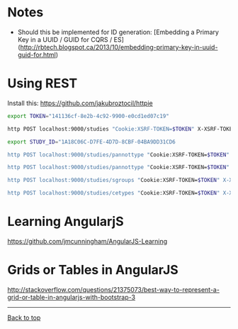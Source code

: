 # Notes

- Should this be implemented for ID generation: [Embedding a Primary Key in a UUID / GUID for CQRS / ES]
  (http://rbtech.blogspot.ca/2013/10/embedding-primary-key-in-uuid-guid-for.html)

# Using REST

Install this: https://github.com/jakubroztocil/httpie

```bash
export TOKEN="141136cf-8e2b-4c92-9900-e0cd1ed07c19"

http POST localhost:9000/studies "Cookie:XSRF-TOKEN=$TOKEN" X-XSRF-TOKEN:$TOKEN name=ST1 description="Lorem ipsum dolor sit amet, consectetur adipisicing elit, sed do eiusmod tempor incididunt ut labore et dolore magna aliqua. Ut enim ad minim veniam"

export STUDY_ID="1A18C06C-D7FE-4D7D-8CBF-04BA9DD31CD6

http POST localhost:9000/studies/pannottype "Cookie:XSRF-TOKEN=$TOKEN" X-XSRF-TOKEN:$TOKEN studyId=$STUDY_ID name=PAT1 description="Lorem ipsum dolor sit amet, consectetur adipisicing elit, sed do eiusmod tempor incididunt ut labore et dolore magna aliqua. Ut enim ad minim veniam" valueType=Select maxValueCount:=1 options:='["abc", "def"]' required:=false

http POST localhost:9000/studies/pannottype "Cookie:XSRF-TOKEN=$TOKEN" X-XSRF-TOKEN:$TOKEN studyId=$STUDY_ID name=PAT5 description="Lorem ipsum dolor sit amet" valueType=Number maxValueCount:=0 options:='[]' required:=true

http POST localhost:9000/studies/sgroups "Cookie:XSRF-TOKEN=$TOKEN" X-XSRF-TOKEN:$TOKEN studyId=$STUDY_ID name=SG5 description="Lorem ipsum dolor sit amet" units="mL" anatomicalSourceType=Blood preservationType="Frozen Specimen" preservationTemperatureType="-80 C" specimenType="Buffy coat"

http POST localhost:9000/studies/cetypes "Cookie:XSRF-TOKEN=$TOKEN" X-XSRF-TOKEN:$TOKEN studyId=$STUDY_ID name=CET3 description="Lorem ipsum dolor sit amet, consectetur adipisicing elit, sed do eiusmod tempor incididunt ut labore et dolore magna aliqua. Ut enim ad minim veniam" recurring:=true specimenGroupData:='[{"specimenGroupId":"__ID_HERE__", "name":"__NAME_HERE__", "maxCount":1, "amount":1.0, "units":"__UNITS_HERE__"}]' annotationTypeData:='[]'

```

# Learning AngularjS #

https://github.com/jmcunningham/AngularJS-Learning

# Grids or Tables in AngularJS

http://stackoverflow.com/questions/21375073/best-way-to-represent-a-grid-or-table-in-angularjs-with-bootstrap-3

---

[Back to top](../README.md)
